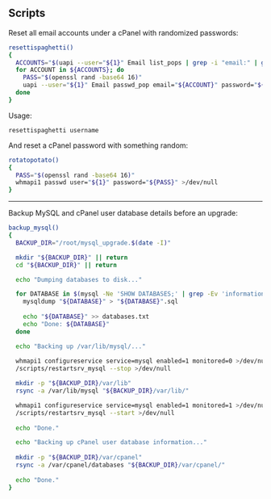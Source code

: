 ## Scripts

Reset all email accounts under a cPanel with randomized passwords:

```bash
resettispaghetti()
{
  ACCOUNTS="$(uapi --user="${1}" Email list_pops | grep -i "email:" | grep -i "@" | awk '{print $2}')"
  for ACCOUNT in ${ACCOUNTS}; do
    PASS="$(openssl rand -base64 16)"
    uapi --user="${1}" Email passwd_pop email="${ACCOUNT}" password="${PASS}" >/dev/null
  done
}
```

Usage:

```
resettispaghetti username
```

And reset a cPanel password with something random:

```bash
rotatopotato()
{
  PASS="$(openssl rand -base64 16)"
  whmapi1 passwd user="${1}" password="${PASS}" >/dev/null
}
```

---

Backup MySQL and cPanel user database details before an upgrade:

```bash
backup_mysql()
{
  BACKUP_DIR="/root/mysql_upgrade.$(date -I)"

  mkdir "${BACKUP_DIR}" || return
  cd "${BACKUP_DIR}" || return

  echo "Dumping databases to disk..."

  for DATABASE in $(mysql -Ne 'SHOW DATABASES;' | grep -Ev 'information_schema|performance_schema'); do
    mysqldump "${DATABASE}" > "${DATABASE}".sql
    
    echo "${DATABASE}" >> databases.txt
    echo "Done: ${DATABASE}"
  done

  echo "Backing up /var/lib/mysql/..."
  
  whmapi1 configureservice service=mysql enabled=1 monitored=0 >/dev/null
  /scripts/restartsrv_mysql --stop >/dev/null

  mkdir -p "${BACKUP_DIR}/var/lib"
  rsync -a /var/lib/mysql "${BACKUP_DIR}/var/lib/"

  whmapi1 configureservice service=mysql enabled=1 monitored=1 >/dev/null
  /scripts/restartsrv_mysql --start >/dev/null
  
  echo "Done."

  echo "Backing up cPanel user database information..."
  
  mkdir -p "${BACKUP_DIR}/var/cpanel"
  rsync -a /var/cpanel/databases "${BACKUP_DIR}/var/cpanel/"
  
  echo "Done."
}
```
